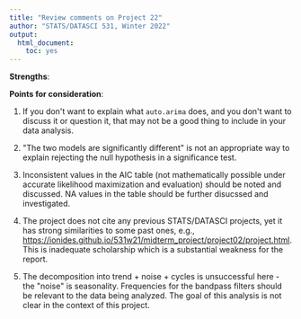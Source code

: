 ```yaml
---
title: "Review comments on Project 22"
author: "STATS/DATASCI 531, Winter 2022"
output:
  html_document:
    toc: yes
---
```


**Strengths**: 

**Points for consideration**:

1. If you don't want to explain what `auto.arima` does, and you don't want to discuss it or question it, that may not be a good thing to include in your data analysis. 

2. "The two models are significantly different" is not an appropriate way to explain rejecting the null hypothesis in a significance test.

3. Inconsistent values in the AIC table (not mathematically possible under accurate likelihood maximization and evaluation) should be noted and discussed. NA values in the table should be further disucssed and investigated. 

4. The project does not cite any previous STATS/DATASCI projects, yet it has strong similarities to some past ones, e.g., https://ionides.github.io/531w21/midterm_project/project02/project.html. This is inadequate scholarship which is a substantial weakness for the report.

5. The decomposition into trend + noise + cycles is unsuccessful here - the "noise" is seasonality. Frequencies for the bandpass filters should be relevant to the data being analyzed. The goal of this analysis is not clear in the context of this project. 




